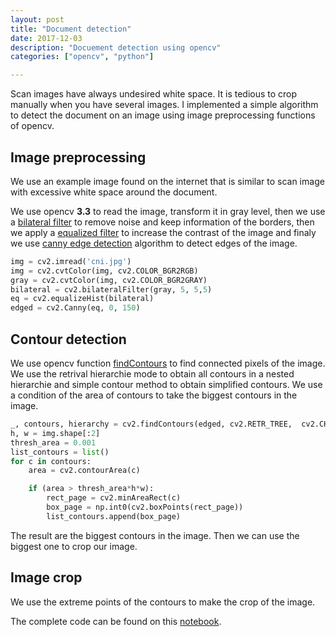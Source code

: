 ```yaml
---
layout: post
title: "Document detection"
date: 2017-12-03
description: "Docuement detection using opencv"
categories: ["opencv", "python"]

---
```


Scan images have always undesired white space. It is tedious to crop manually when you have several images. I implemented a simple algorithm to detect the document on an image using image preprocessing functions of opencv. 

## Image preprocessing

We use an example image found on the internet that is similar to scan image with excessive white space around the document.

<amp-img src="/images/document-detection/cni.jpg" alt="Identity docuement" height="300" width="300" ></amp-img>

We use opencv **3.3** to read the image, transform it in gray level, then we
use a [bilateral
filter](http://opencvexamples.blogspot.com/2013/10/applying-bilateral-filter.html)
to remove noise and keep information of the borders, then we apply a [equalized
filter](http://opencv-python-tutroals.readthedocs.io/en/latest/py_tutorials/py_imgproc/py_histograms/py_histogram_equalization/py_histogram_equalization.html)
to increase the contrast of the image and finaly we use [canny edge
detection](https://docs.opencv.org/3.1.0/da/d22/tutorial_py_canny.html)
algorithm to detect edges of the image.

```python
img = cv2.imread('cni.jpg')
img = cv2.cvtColor(img, cv2.COLOR_BGR2RGB)
gray = cv2.cvtColor(img, cv2.COLOR_BGR2GRAY)
bilateral = cv2.bilateralFilter(gray, 5, 5,5)
eq = cv2.equalizeHist(bilateral)
edged = cv2.Canny(eq, 0, 150)
```

<amp-img src="/images/document-detection/edged.png" alt="Edge detection" height="100" width="300" layout="responsive"></amp-img>

## Contour detection

We use opencv function
[findContours](https://docs.opencv.org/3.1.0/d4/d73/tutorial_py_contours_begin.html)
to find connected pixels of the image. We use the retrival hierarchie mode to
obtain all contours in a nested hierarchie and simple contour method to obtain
simplified contours. We use a condition of the area of contours to take the
biggest contours in the image.

```python
_, contours, hierarchy = cv2.findContours(edged, cv2.RETR_TREE,  cv2.CHAIN_APPROX_SIMPLE)
h, w = img.shape[:2]
thresh_area = 0.001
list_contours = list()
for c in contours:
    area = cv2.contourArea(c)

    if (area > thresh_area*h*w): 
        rect_page = cv2.minAreaRect(c)
        box_page = np.int0(cv2.boxPoints(rect_page))
        list_contours.append(box_page)
```

The result are the biggest contours in the image. Then we can use the biggest one to crop our image.

<amp-img src="/images/document-detection/contours.png" alt="Contours of the image" height="300" width="300" ></amp-img>

## Image crop

We use the extreme points of the contours to make the crop of the image.

<amp-img src="/images/document-detection/crop_image.png" alt="Cropped image" height="200" width="300" ></amp-img>

The complete code can be found on this [notebook](https://nbviewer.jupyter.org/url/cristianpb.github.io/document-detection/DocuementDetection.ipynb).
